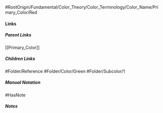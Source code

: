 #RootOrigin/Fundamental/Color_Theory/Color_Terminology/Color_Name/Primary_Color/Red
#### Links
##### Parent Links
[[Primary_Color]]
##### Children Links
#Folder/Reference
#Folder/Color/Green
#Folder/Subcolor/1
##### Manual Notation

#HasNote
##### Notes